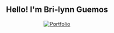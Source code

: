 
<h2 align="center"> Hello! I'm Bri-lynn Guemos</h2>

 <p align="center">
<a href="https://bri-lynng.ca/">
    <img alt="Portfolio" title="Portfolio" target="_blank" src="https://img.shields.io/badge/Portfolio%3A-Bri-lynn%20Guemos's%20Website-pink">
  </a>

  
  <br><br>
</p>



